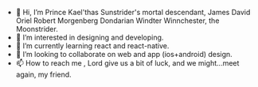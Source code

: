 - 👋 Hi, I’m Prince Kael'thas Sunstrider's mortal descendant, James David Oriel Robert Morgenberg Dondarian Windter Winnchester, the Moonstrider.
- 👀 I’m interested in designing and developing.
- 🌱 I’m currently learning react and react-native.
- 💞️ I’m looking to collaborate on web and app (ios+android) design.
- 📫 How to reach me , Lord give us a bit of luck, and we might...meet again, my friend.

<!---
Moonstrider/Moonstrider is a ✨ special ✨ repository because its `README.md` (this file) appears on your GitHub profile.
You can click the Preview link to take a look at your changes.
--->
